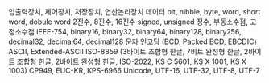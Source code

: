 입출력장치, 제어장치, 저장장치, 연산논리장치
데이터
bit, nibble, byte, word, short word, dobule word 
2진수, 8진수, 16진수
signed, unsigned
정수, 부동소수점, 고정소수점
IEEE-754, binary16, binary32, binary64, binary128, binary256, decimal32, decimal64, decimal128
문자 인코딩
(BCD, Packed BCD, EBCDIC)
ASCII, Extended-ASCII
ISO-8859
(3바이트 조합형 한글, 7비트 완성형 한글, 2바이트 조합형 한글, 2바이트 완성형 한글, ISO-2022, KS C 5601, KS X 1001, KS X 1003)
CP949, EUC-KR, KPS-6966
Unicode, UTF-16, UTF-32, UTF-8, UTF-7

